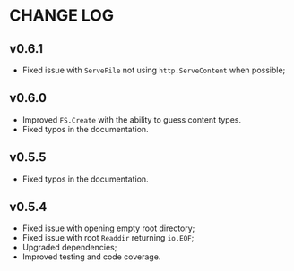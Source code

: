 # CHANGE LOG

## v0.6.1

- Fixed issue with `ServeFile` not using `http.ServeContent` when possible;

## v0.6.0

- Improved `FS.Create` with the ability to guess content types.
- Fixed typos in the documentation.

## v0.5.5

- Fixed typos in the documentation.

## v0.5.4

- Fixed issue with opening empty root directory;
- Fixed issue with root `Readdir` returning `io.EOF`;
- Upgraded dependencies;
- Improved testing and code coverage.
